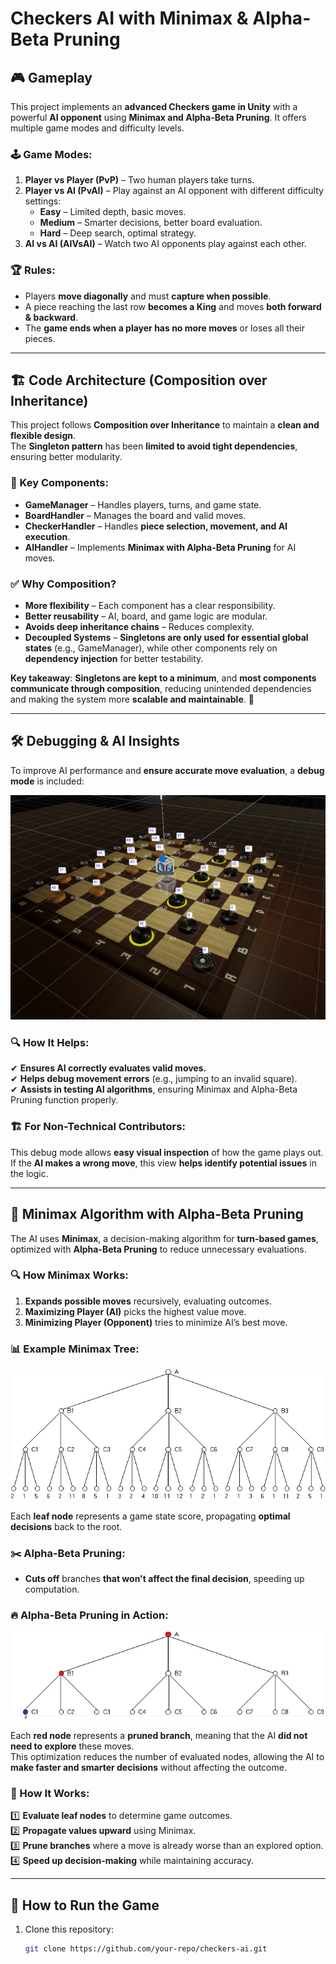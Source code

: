 # Checkers AI with Minimax & Alpha-Beta Pruning

## 🎮 Gameplay

This project implements an **advanced Checkers game in Unity** with a powerful **AI opponent** using **Minimax and Alpha-Beta Pruning**. It offers multiple game modes and difficulty levels.

### 🕹️ Game Modes:
1. **Player vs Player (PvP)** – Two human players take turns.
2. **Player vs AI (PvAI)** – Play against an AI opponent with different difficulty settings:
   - **Easy** – Limited depth, basic moves.
   - **Medium** – Smarter decisions, better board evaluation.
   - **Hard** – Deep search, optimal strategy.
3. **AI vs AI (AIVsAI)** – Watch two AI opponents play against each other.

### 🏆 Rules:
- Players **move diagonally** and must **capture when possible**.
- A piece reaching the last row **becomes a King** and moves **both forward & backward**.
- The **game ends when a player has no more moves** or loses all their pieces.

---

## 🏗️ Code Architecture (Composition over Inheritance)

This project follows **Composition over Inheritance** to maintain a **clean and flexible design**.  
The **Singleton pattern** has been **limited to avoid tight dependencies**, ensuring better modularity.

### 🔹 Key Components:
- **GameManager** – Handles players, turns, and game state.
- **BoardHandler** – Manages the board and valid moves.
- **CheckerHandler** – Handles **piece selection, movement, and AI execution**.
- **AIHandler** – Implements **Minimax with Alpha-Beta Pruning** for AI moves.

### ✅ Why Composition?
- **More flexibility** – Each component has a clear responsibility.
- **Better reusability** – AI, board, and game logic are modular.
- **Avoids deep inheritance chains** – Reduces complexity.
- **Decoupled Systems** – **Singletons are only used for essential global states** (e.g., GameManager), while other components rely on **dependency injection** for better testability.

**Key takeaway**: **Singletons are kept to a minimum**, and **most components communicate through composition**, reducing unintended dependencies and making the system more **scalable and maintainable**. 🚀

---

## 🛠️ Debugging & AI Insights

To improve AI performance and **ensure accurate move evaluation**, a **debug mode** is included:

<img src="debug.png" width="600">

### 🔍 **How It Helps:**
✔ **Ensures AI correctly evaluates valid moves.**  
✔ **Helps debug movement errors** (e.g., jumping to an invalid square).  
✔ **Assists in testing AI algorithms**, ensuring Minimax and Alpha-Beta Pruning function properly.  

### 🏗️ **For Non-Technical Contributors:**
This debug mode allows **easy visual inspection** of how the game plays out.  
If the **AI makes a wrong move**, this view **helps identify potential issues** in the logic.

---

## 🧠 Minimax Algorithm with Alpha-Beta Pruning

The AI uses **Minimax**, a decision-making algorithm for **turn-based games**, optimized with **Alpha-Beta Pruning** to reduce unnecessary evaluations.

### 🔍 How Minimax Works:
1. **Expands possible moves** recursively, evaluating outcomes.
2. **Maximizing Player (AI)** picks the highest value move.
3. **Minimizing Player (Opponent)** tries to minimize AI’s best move.

### 📊 Example Minimax Tree:
![Minimax Tree](minimax.jpg)

Each **leaf node** represents a game state score, propagating **optimal decisions** back to the root.

### ✂️ Alpha-Beta Pruning:
- **Cuts off** branches **that won't affect the final decision**, speeding up computation.

### 🔥 Alpha-Beta Pruning in Action:
![AI Playing Checkers](alphabeta.gif)

Each **red node** represents a **pruned branch**, meaning that the AI **did not need to explore** these moves.  
This optimization reduces the number of evaluated nodes, allowing the AI to **make faster and smarter decisions** without affecting the outcome.

### 🧠 How It Works:
1️⃣ **Evaluate leaf nodes** to determine game outcomes.  
2️⃣ **Propagate values upward** using Minimax.  
3️⃣ **Prune branches** where a move is already worse than an explored option.  
4️⃣ **Speed up decision-making** while maintaining accuracy.  

---

## 🚀 How to Run the Game
1. Clone this repository:
   ```bash
   git clone https://github.com/your-repo/checkers-ai.git
